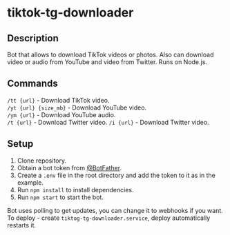 # tiktok-tg-downloader

## Description

Bot that allows to download TikTok videos or photos.
Also can download video or audio from YouTube and video from Twitter.
Runs on Node.js.

## Commands

`/tt {url}` - Download TikTok video.  
`/yt {url} {size_mb}` - Download YouTube video.  
`/ym {url}` - Download YouTube audio.  
`/t {url}` - Download Twitter video.
`/i {url}` - Download Twitter video.

## Setup

1. Clone repository.
2. Obtain a bot token from [@BotFather](https://t.me/BotFather).
3. Create a `.env` file in the root directory and add the token to it as in the example.
4. Run `npm install` to install dependencies.
5. Run `npm start` to start the bot.

Bot uses polling to get updates, you can change it to webhooks if you want.  
To deploy - create `tiktog-tg-downloader.service`, deploy automatically restarts it.